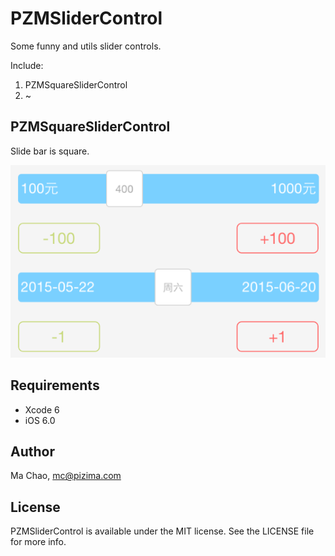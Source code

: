 # PZMSliderControl

Some funny and utils slider controls.

Include:

1. PZMSquareSliderControl
2. ~

## PZMSquareSliderControl

Slide bar is square.

![pic01](README_RES/screen_shot_01.png)

## Requirements
* Xcode 6
* iOS 6.0

## Author
Ma Chao, mc@pizima.com

## License
PZMSliderControl is available under the MIT license. See the LICENSE file for more info.